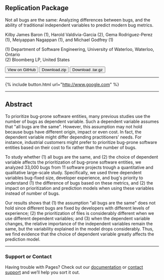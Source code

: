 




## Replication Package

Not all bugs are the same: Analyzing differences between bugs, and the ability of traditional independent variables to predict modern bug metrics.

Kilby James Baron (1), Harold Valdivia-Garcia (2), Gema Rodriguez-Perez (1), Meiyappan Nagappan (1), and Michael Godfrey (1)

(1) Department of Software Engineering, University of Waterloo, Waterloo, Ontario  
(2) Bloomberg LP, United States


  <button name="button" onclick="https://github.com/uw-swag/Not-All-Bugs-Are-The-Same">View on GitHub</button>
  <button name="button" onclick="https://github.com/uw-swag/Not-All-Bugs-Are-The-Same/archive/master.zip">Download.zip</button>
  <button name="button" onclick="https://github.com/uw-swag/Not-All-Bugs-Are-The-Same//tarball/master">Download .tar.gz</button>
  
---

{% include button.html url="http://www.google.com" %}

---

## Abstract

To prioritize bug-prone software entities, many previous studies use the number of bugs as dependent variable. Such a dependent variable assumes that "all bugs are the same". However, this assumption may not hold because bugs have different origin, impact or even cost. In fact, the dependent variable might differ depending practitioners' needs. For instance, industrial customers might prefer to prioritize bug-prone software entities based on their cost to fix rather than the number of bugs.

To study whether (1) all bugs are the same, and (2) the choice of dependent variable affects the prioritization of bug-prone software entities, we analyzed 33,000 bugs from 11 software projects trough a quantitative and qualitative large-scale study. Specifically, we used three dependent variables bug-fixed size, developer experience, and bug's priority to understand (1) the difference of bugs based on these metrics, and (2) the impact on prioritization and prediction models when using these variables instead of number of bugs.

Our results shows that (1) the assumption "all bugs are the same" does not hold since different bugs are fixed by developers with different levels of experience; (2) the prioritization of files is considerably different when we use different dependent variables; and (3) when the dependent variable changes, the relative importance of the independent variables remain the same, but the variability explained in the model drops considerably. Thus, we find evidence that the choice of dependent variable greatly affects the prediction model.

---



### Support or Contact

Having trouble with Pages? Check out our [documentation](https://help.github.com/categories/github-pages-basics/) or [contact support](https://github.com/contact) and we’ll help you sort it out.
